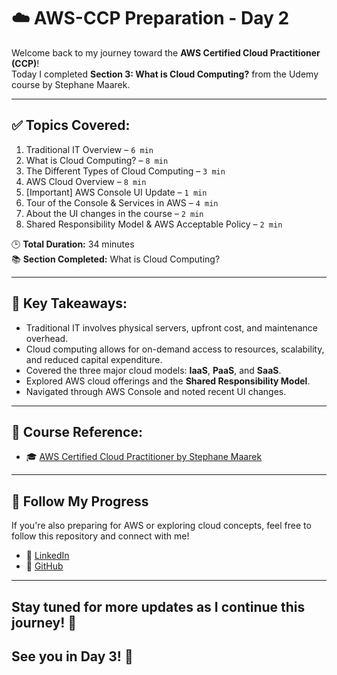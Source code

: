 # ☁️ AWS-CCP Preparation - Day 2

Welcome back to my journey toward the **AWS Certified Cloud Practitioner (CCP)**!  
Today I completed **Section 3: What is Cloud Computing?** from the Udemy course by Stephane Maarek.

---

## ✅ Topics Covered:
1. Traditional IT Overview – `6 min`
2. What is Cloud Computing? – `8 min`
3. The Different Types of Cloud Computing – `3 min`
4. AWS Cloud Overview – `8 min`
5. [Important] AWS Console UI Update – `1 min`
6. Tour of the Console & Services in AWS – `4 min`
7. About the UI changes in the course – `2 min`
8. Shared Responsibility Model & AWS Acceptable Policy – `2 min`

🕒 **Total Duration:** 34 minutes  
📚 **Section Completed:** What is Cloud Computing?

---

## 🧠 Key Takeaways:
- Traditional IT involves physical servers, upfront cost, and maintenance overhead.
- Cloud computing allows for on-demand access to resources, scalability, and reduced capital expenditure.
- Covered the three major cloud models: **IaaS**, **PaaS**, and **SaaS**.
- Explored AWS cloud offerings and the **Shared Responsibility Model**.
- Navigated through AWS Console and noted recent UI changes.

---

## 🔗 Course Reference:
- 🎓 [AWS Certified Cloud Practitioner by Stephane Maarek](https://www.udemy.com/course/aws-certified-cloud-practitioner/)

---

## 📌 Follow My Progress
If you're also preparing for AWS or exploring cloud concepts, feel free to follow this repository and connect with me!

- 🔗 [LinkedIn](https://www.linkedin.com/in/tanvir-mulla-198309251/)
- 🐙 [GitHub](https://github.com/tanvirmulla11)

---
Stay tuned for more updates as I continue this journey! 🚀
---
See you in Day 3! 🚀
---
